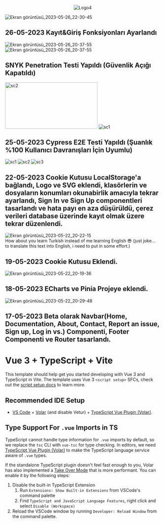 <p align="center">
  <img src="https://github.com/onurekincinetlify/Monoxia/assets/128093143/a8f8cac0-294d-46ef-befa-3ab9da94b582" alt="Logo4">
</p>

![Ekran görüntüsü_2023-05-26_22-30-45](https://github.com/onurekincinetlify/Monoxia/assets/128093143/6ca22ab9-227b-47cf-8a40-bfc303807430)

## 26-05-2023 Kayıt&Giriş Fonksiyonları Ayarlandı 

![Ekran görüntüsü_2023-05-26_20-37-55](https://www.rapid7.com/contentassets/37a0bed2dcd24288beccaa63311e4cd1/snyk-r7.svg?format=webp)
![Ekran görüntüsü_2023-05-26_20-37-55](https://github.com/onurekincinetlify/Monoxia/assets/128093143/5b1d2315-b6b1-4d91-8180-e6f44c82c273)

## SNYK Penetration Testi Yapıldı (Güvenlik Açığı Kapatıldı)

<img src="https://www.cypress.io/cypress_logo_social.png" width="300" height="150" alt="sc2">
<img src="https://github.com/onurekincinetlify/Monoxia/assets/128093143/31b23b73-af7d-4e4e-86d1-6ceb56f6c06e" alt="sc1">

## 25-05-2023 Cypress E2E Testi Yapıldı (Şuanlık %100 Kullanıcı Davranışları İçin Uyumlu)

<img src="https://github.com/onurekincinetlify/Monoxia/assets/128093143/9828ef4d-bc55-44eb-b4d7-74b57bfb582e" alt="sc1">
<img src="https://github.com/onurekincinetlify/Monoxia/assets/128093143/58869a21-c1ab-4a51-b644-1d1ea634ffde" alt="sc2">
<img src="https://github.com/onurekincinetlify/Monoxia/assets/128093143/f820a329-0d36-4697-bda1-d94240a5ab99" alt="sc3">

## 22-05-2023 Cookie Kutusu LocalStorage'a bağlandı, Logo ve SVG eklendi, klasörlerin ve dosyaların konumları okunabirlik amacıyla tekrar ayarlandı, Sign In ve Sign Up componentleri tasarlandı ve hata payı en aza düşürüldü, çerez verileri database üzerinde kayıt olmak üzere tekrar düzenlendi.
![Ekran görüntüsü_2023-05-22_20-22-15](https://github.com/onurekincinetlify/Monoxia/assets/128093143/cc0d1acd-ad1f-49cd-9e37-56e4a30fa26a)<br />
How about you learn Turkish instead of me learning English 😎 (just joke... to translate this text into English, i need to put in some effort.)
## 19-05-2023 Cookie Kutusu Eklendi.
![Ekran görüntüsü_2023-05-22_20-19-36](https://github.com/onurekincinetlify/Monoxia/assets/128093143/670e172f-9cf2-470b-86f7-e0a8064e2677)
## 18-05-2023 ECharts ve Pinia Projeye eklendi.
![Ekran görüntüsü_2023-05-22_20-29-48](https://github.com/onurekincinetlify/Monoxia/assets/128093143/5ef65278-bbef-4f72-a74c-244eb61e32ae)
## 17-05-2023 Beta olarak Navbar(Home, Documentation, About, Contact, Report an issue, Sign up, Log in vs.) Componenti, Footer Componenti ve Router tasarlandı.

# Vue 3 + TypeScript + Vite

This template should help get you started developing with Vue 3 and TypeScript in Vite. The template uses Vue 3 `<script setup>` SFCs, check out the [script setup docs](https://v3.vuejs.org/api/sfc-script-setup.html#sfc-script-setup) to learn more.

## Recommended IDE Setup

- [VS Code](https://code.visualstudio.com/) + [Volar](https://marketplace.visualstudio.com/items?itemName=Vue.volar) (and disable Vetur) + [TypeScript Vue Plugin (Volar)](https://marketplace.visualstudio.com/items?itemName=Vue.vscode-typescript-vue-plugin).

## Type Support For `.vue` Imports in TS

TypeScript cannot handle type information for `.vue` imports by default, so we replace the `tsc` CLI with `vue-tsc` for type checking. In editors, we need [TypeScript Vue Plugin (Volar)](https://marketplace.visualstudio.com/items?itemName=Vue.vscode-typescript-vue-plugin) to make the TypeScript language service aware of `.vue` types.

If the standalone TypeScript plugin doesn't feel fast enough to you, Volar has also implemented a [Take Over Mode](https://github.com/johnsoncodehk/volar/discussions/471#discussioncomment-1361669) that is more performant. You can enable it by the following steps:

1. Disable the built-in TypeScript Extension
   1. Run `Extensions: Show Built-in Extensions` from VSCode's command palette
   2. Find `TypeScript and JavaScript Language Features`, right click and select `Disable (Workspace)`
2. Reload the VSCode window by running `Developer: Reload Window` from the command palette.
